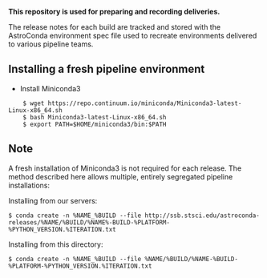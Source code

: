 **This repository is used for preparing and recording deliveries.**

The release notes for each build are tracked and stored with the AstroConda environment spec file used to recreate environments delivered to various pipeline teams.


## Installing a fresh pipeline environment

- Install Miniconda3
```
    $ wget https://repo.continuum.io/miniconda/Miniconda3-latest-Linux-x86_64.sh
    $ bash Miniconda3-latest-Linux-x86_64.sh
    $ export PATH=$HOME/miniconda3/bin:$PATH
```

## Note

A fresh installation of Miniconda3 is not required for each release. The method described here allows multiple, entirely segregated pipeline installations:

Installing from our servers:
```
$ conda create -n %NAME_%BUILD --file http://ssb.stsci.edu/astroconda-releases/%NAME/%BUILD/%NAME%-BUILD-%PLATFORM-%PYTHON_VERSION.%ITERATION.txt
```

Installing from this directory:
```
$ conda create -n %NAME_%BUILD --file %NAME/%BUILD/%NAME-%BUILD-%PLATFORM-%PYTHON_VERSION.%ITERATION.txt
```

